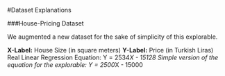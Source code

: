 #Dataset Explanations

###House-Pricing Dataset

We augmented a new dataset for the sake of simplicity of this explorable.

**X-Label:** House Size (in square meters)
**Y-Label:** Price (in Turkish Liras)
Real Linear Regression Equation: Y = 2534*X - 15128
Simple version of the equation for the explorable: Y = 2500*X - 15000
